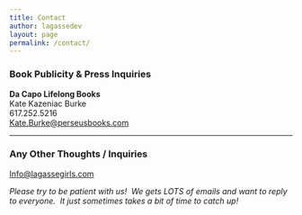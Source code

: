 ```yaml
---
title: Contact
author: lagassedev
layout: page
permalink: /contact/
---
```

### Book Publicity & Press Inquiries

**Da Capo Lifelong Books**  
Kate Kazeniac Burke  
617.252.5216    
<Kate.Burke@perseusbooks.com>
  
---

### Any Other Thoughts / Inquiries

<Info@lagassegirls.com>

*Please try to be patient with us!  We gets LOTS of emails and want to reply to everyone.  It just sometimes takes a bit of time to catch up!*